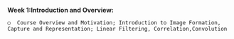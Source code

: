 **Week 1:Introduction and Overview:**

`○	Course Overview and Motivation; Introduction to Image Formation, Capture and Representation; Linear Filtering, Correlation,Convolution`
